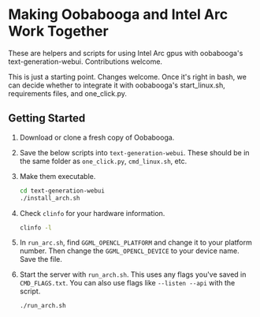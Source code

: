 # Making Oobabooga and Intel Arc Work Together
These are helpers and scripts for using Intel Arc gpus with oobabooga's text-generation-webui. Contributions welcome.

This is just a starting point. Changes welcome. Once it's right in bash, we can decide whether to integrate it with oobabooga's start_linux.sh, requirements files, and one_click.py.

## Getting Started

1. Download or clone a fresh copy of Oobabooga.
2. Save the below scripts into `text-generation-webui`. These should be in the same folder as `one_click.py`, `cmd_linux.sh`, etc.
3. Make them executable.

   ```bash
   cd text-generation-webui
   ./install_arch.sh
   ```

4. Check `clinfo` for your hardware information.

   ```bash
   clinfo -l
   ```

5. In `run_arc.sh`, find `GGML_OPENCL_PLATFORM` and change it to your platform number. Then change the `GGML_OPENCL_DEVICE` to your device name. Save the file.

6. Start the server with `run_arch.sh`. This uses any flags you've saved in `CMD_FLAGS.txt`. You can also use flags like `--listen --api` with the script.

   ```bash
   ./run_arch.sh
   ```
